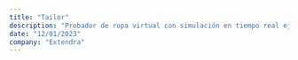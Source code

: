 ```yaml
---
title: "Tailor"
description: "Probador de ropa virtual con simulación en tiempo real ejecutado en pixel streaming."
date: "12/01/2023"
company: "Extendra"
---
```

